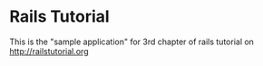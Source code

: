 # Rails Tutorial

This is the "sample application" for 3rd chapter of rails tutorial on http://railstutorial.org
